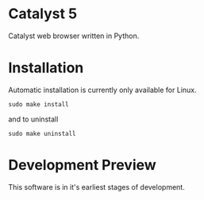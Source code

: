 # Catalyst 5
Catalyst web browser written in Python.
# Installation
Automatic installation is currently only available for Linux.
```
sudo make install
```
and to uninstall 
```
sudo make uninstall
```
# Development Preview
This software is in it's earliest stages of development.
